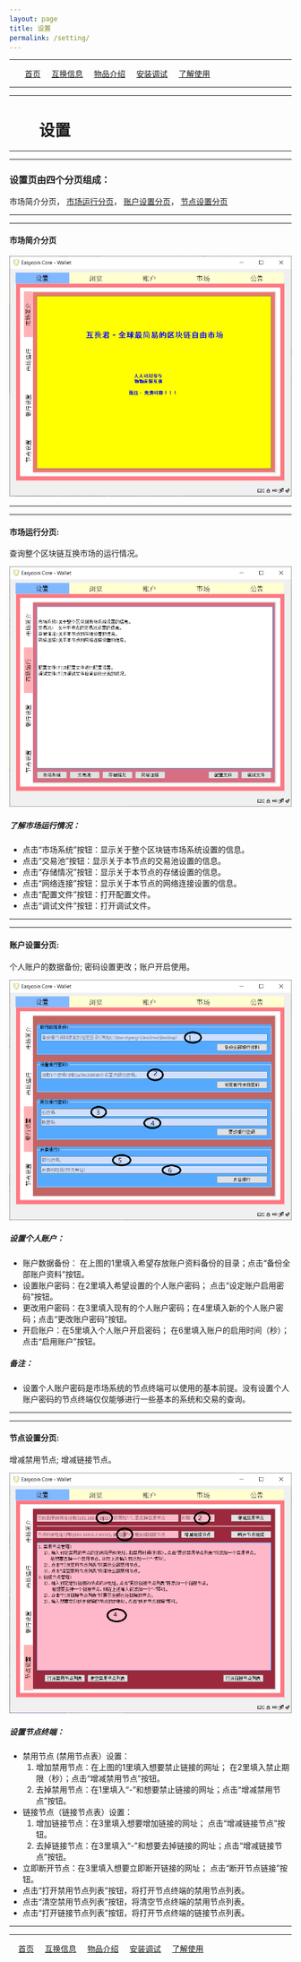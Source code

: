 ```yaml
---
layout: page
title: 设置
permalink: /setting/
---
```

---

&nbsp;&nbsp;&nbsp;&nbsp;&nbsp;&nbsp; [首页](https://ubarterchain.github.io/) &nbsp;&nbsp;&nbsp; [互换信息](/info/) &nbsp;&nbsp;&nbsp; [物品介绍](/list/)  &nbsp;&nbsp;&nbsp; [安装调试](/install/) &nbsp;&nbsp;&nbsp; [了解使用](/learn/) 

---
---

# &#160;&#160;&#160; &#160;&#160;&#160; 设置 #

---
---

### 设置页由四个分页组成： ###
   市场简介分页， [市场运行分页](/setting.md#市场运行分页)，  [账户设置分页](/setting.md#账户设置分页)， [节点设置分页](/setting.md#节点设置分页)
 
---
---

#### 市场简介分页 ####

<div class='fig figcenter fighighlight'>
  <img src='/11.png'>
</div>

---
---

#### 市场运行分页:  ####
查询整个区块链互换市场的运行情况。

<div class='fig figcenter fighighlight'>
  <img src='/12.png'>
</div>

##### 了解市场运行情况： #####
- 点击“市场系统”按钮：显示关于整个区块链市场系统设置的信息。
- 点击“交易池”按钮：显示关于本节点的交易池设置的信息。
- 点击“存储情况”按钮：显示关于本节点的存储设置的信息。
- 点击“网络连接”按钮：显示关于本节点的网络连接设置的信息。
- 点击“配置文件”按钮：打开配置文件。
- 点击“调试文件”按钮：打开调试文件。

---
---

#### 账户设置分页:  ####
个人账户的数据备份;   密码设置更改；账户开启使用。

<div class='fig figcenter fighighlight'>
  <img src='/13.png'>
</div>

##### 设置个人账户： #####
- 账户数据备份： 在上图的1里填入希望存放账户资料备份的目录；点击“备份全部账户资料”按钮。
- 设置账户密码：在2里填入希望设置的个人账户密码； 点击“设定账户启用密码”按钮。
- 更改用户密码：在3里填入现有的个人账户密码；在4里填入新的个人账户密码；点击“更改账户密码”按钮。
- 开启账户：在5里填入个人账户开启密码； 在6里填入账户的启用时间（秒）；点击“启用账户”按钮。

##### 备注： #####
- 设置个人账户密码是市场系统的节点终端可以使用的基本前提。没有设置个人账户密码的节点终端仅仅能够进行一些基本的系统和交易的查询。

---
---

#### 节点设置分页:  ####
增减禁用节点; 增减链接节点。

<div class='fig figcenter fighighlight'>
  <img src='/14.png'>
</div>

##### 设置节点终端： #####
- 禁用节点  (禁用节点表）设置：
   1. 增加禁用节点：在上图的1里填入想要禁止链接的网址； 在2里填入禁止期限（秒）；点击“增减禁用节点”按钮。
   2. 去掉禁用节点：在1里填入“-”和想要禁止链接的网址；点击“增减禁用节点”按钮。  
- 链接节点（链接节点表）设置：
   1. 增加链接节点：在3里填入想要增加链接的网址； 点击“增减链接节点”按钮。
   2. 去掉链接节点：在3里填入“-”和想要去掉链接的网址；点击“增减链接节点”按钮。  
- 立即断开节点：在3里填入想要立即断开链接的网址； 点击“断开节点链接”按钮。
- 点击“打开禁用节点列表”按钮，将打开节点终端的禁用节点列表。
- 点击“清空禁用节点列表”按钮，将清空节点终端的禁用节点列表。
- 点击“打开链接节点列表”按钮，将打开节点终端的链接节点列表。

---
---

&#160;&#160;&#160; [首页](https://ubarterchain.github.io/) &#160;&#160;&#160; [互换信息](/info/) &#160;&#160;&#160; [物品介绍](/list/) &#160;&#160;&#160;  [安装调试](/install/) &#160;&#160;&#160;  [了解使用](/learn/) 

